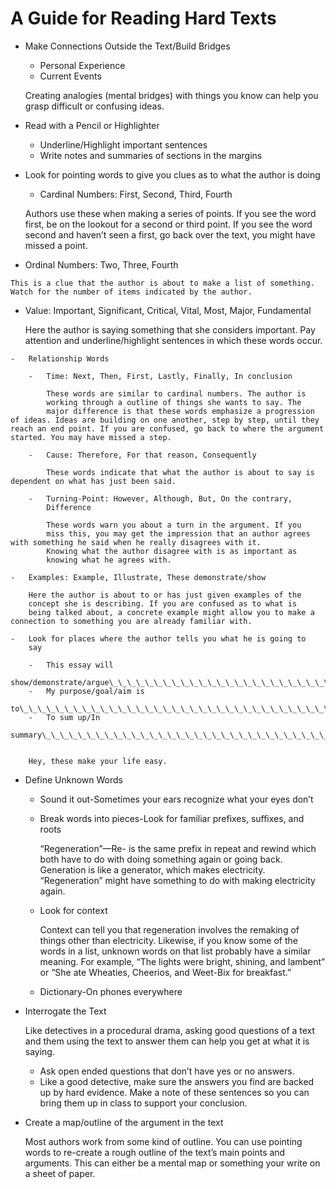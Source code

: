 A Guide for Reading Hard Texts
==============================
-   Make Connections Outside the Text/Build Bridges

    -   Personal Experience
    -   Current Events

    Creating analogies (mental bridges) with things you know can help you grasp difficult or confusing ideas.

-   Read with a Pencil or Highlighter

    -   Underline/Highlight important sentences
    -   Write notes and summaries of sections in the margins


-   Look for pointing words to give you clues as to what the author is
    doing

    -   Cardinal Numbers: First, Second, Third, Fourth

      Authors use these when making a series of points. If you see the word first, be on the lookout for a second or third point. If you see the word second and haven’t seen a first, go back over the text, you might have missed a point.

  -   Ordinal Numbers: Two, Three, Fourth

    This is a clue that the author is about to make a list of something. Watch for the number of items indicated by the author.

   -   Value: Important, Significant, Critical, Vital, Most, Major,
        Fundamental

        Here the author is saying something that she considers
        important. Pay attention and underline/highlight sentences in
        which these words occur.

    -   Relationship Words

        -   Time: Next, Then, First, Lastly, Finally, In conclusion

            These words are similar to cardinal numbers. The author is
            working through a outline of things she wants to say. The
            major difference is that these words emphasize a progression of ideas. Ideas are building on one another, step by step, until they reach an end point. If you are confused, go back to where the argument started. You may have missed a step.

        -   Cause: Therefore, For that reason, Consequently

            These words indicate that what the author is about to say is dependent on what has just been said.

        -   Turning-Point: However, Although, But, On the contrary,
            Difference

            These words warn you about a turn in the argument. If you
            miss this, you may get the impression that an author agrees with something he said when he really disagrees with it.
            Knowing what the author disagree with is as important as
            knowing what he agrees with.

    -   Examples: Example, Illustrate, These demonstrate/show

        Here the author is about to or has just given examples of the
        concept she is describing. If you are confused as to what is
        being talked about, a concrete example might allow you to make a connection to something you are already familiar with.

    -   Look for places where the author tells you what he is going to
        say

        -   This essay will
            show/demonstrate/argue\_\_\_\_\_\_\_\_\_\_\_\_\_\_\_\_\_\_\_\_\_\_\_\_\_\_\_\_\_\_\_\_\_\_\_\_\_\_\_
        -   My purpose/goal/aim is
            to\_\_\_\_\_\_\_\_\_\_\_\_\_\_\_\_\_\_\_\_\_\_\_\_\_\_\_\_\_\_\_\_\_\_\_\_
        -   To sum up/In
            summary\_\_\_\_\_\_\_\_\_\_\_\_\_\_\_\_\_\_\_\_\_\_\_\_\_\_\_\_\_\_\_\_\_\_\_


        Hey, these make your life easy.

-   Define Unknown Words

    -   Sound it out-Sometimes your ears recognize what your eyes don’t
    -   Break words into pieces-Look for familiar prefixes, suffixes,
        and roots

        “Regeneration”—Re- is the same prefix in repeat and rewind which both have to do with doing something again or going back. Generation is like a generator, which makes electricity. “Regeneration” might have something to do with making electricity again.

    -   Look for context

        Context can tell you that regeneration involves the remaking of things other than electricity. Likewise, if you know some of the words in a list, unknown words on that list probably have a similar meaning. For example, “The lights were bright, shining,  and lambent” or “She ate Wheaties, Cheerios, and Weet-Bix for breakfast.”

    -   Dictionary-On phones everywhere

-   Interrogate the Text

    Like detectives in a procedural drama, asking good questions of a
    text and them using the text to answer them can help you get at what it is saying.

    -   Ask open ended questions that don’t have yes or no answers.
    -   Like a good detective, make sure the answers you find are backed up by hard evidence. Make a note of these sentences so you can bring them up in class to support your conclusion.

-   Create a map/outline of the argument in the text

    Most authors work from some kind of outline. You can use pointing
    words to re-create a rough outline of the text’s main points and
    arguments. This can either be a mental map or something your write
    on a sheet of paper.
